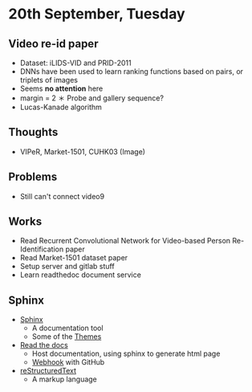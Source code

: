 # 20th September, Tuesday

## Video re-id paper
* Dataset: iLIDS-VID and PRID-2011
* DNNs have been used to learn ranking functions based on pairs, or triplets of images
* Seems **no attention** here
* margin = 2
＊ Probe and gallery sequence?
* Lucas-Kanade algorithm

## Thoughts
* VIPeR, Market-1501, CUHK03 (Image)

## Problems
* Still can't connect video9

## Works
* Read Recurrent Convolutional Network for Video-based Person Re-Identification paper
* Read Market-1501 dataset paper
* Setup server and gitlab stuff
* Learn readthedoc document service

## Sphinx
* [Sphinx](http://www.sphinx-doc.org/en/stable/)
	* A documentation tool
	* Some of the [Themes](http://www.writethedocs.org/guide/tools/sphinx-themes/)
* [Read the docs](https://readthedocs.org/)
	* Host documentation, using sphinx to generate html page
	* [Webhook](http://docs.readthedocs.io/en/latest/webhooks.html) with GitHub
* [reStructur](http://docutils.sourceforge.net/rst.html)[edText](http://sphinx-doc.org/rest.html)
	* A markup language